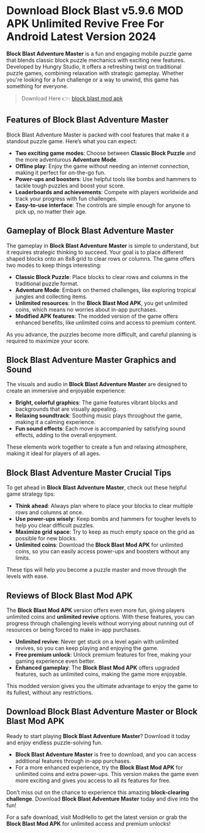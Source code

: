 # Download Block Blast v5.9.6 MOD APK Unlimited Revive Free For Android Latest Version 2024

**Block Blast Adventure Master** is a fun and engaging mobile puzzle game that blends classic block puzzle mechanics with exciting new features. Developed by Hungry Studio, it offers a refreshing twist on traditional puzzle games, combining relaxation with strategic gameplay. Whether you're looking for a fun challenge or a way to unwind, this game has something for everyone.

>Download Here 👉: [block blast mod apk](https://modhello.com/block-blast/)

## Features of Block Blast Adventure Master

Block Blast Adventure Master is packed with cool features that make it a standout puzzle game. Here’s what you can expect:

- **Two exciting game modes**: Choose between **Classic Block Puzzle** and the more adventurous **Adventure Mode**.
- **Offline play**: Enjoy the game without needing an internet connection, making it perfect for on-the-go fun.
- **Power-ups and boosters**: Use helpful tools like bombs and hammers to tackle tough puzzles and boost your score.
- **Leaderboards and achievements**: Compete with players worldwide and track your progress with fun challenges.
- **Easy-to-use interface**: The controls are simple enough for anyone to pick up, no matter their age.

## Gameplay of Block Blast Adventure Master

The gameplay in **Block Blast Adventure Master** is simple to understand, but it requires strategic thinking to succeed. Your goal is to place different shaped blocks onto an 8x8 grid to clear rows or columns. The game offers two modes to keep things interesting:

- **Classic Block Puzzle**: Place blocks to clear rows and columns in the traditional puzzle format.
- **Adventure Mode**: Embark on themed challenges, like exploring tropical jungles and collecting items.
- **Unlimited resources**: In the **Block Blast Mod APK**, you get unlimited coins, which means no worries about in-app purchases.
- **Modified APK features**: The modded version of the game offers enhanced benefits, like unlimited coins and access to premium content.

As you advance, the puzzles become more difficult, and careful planning is required to maximize your score.

## Block Blast Adventure Master Graphics and Sound

The visuals and audio in **Block Blast Adventure Master** are designed to create an immersive and enjoyable experience:

- **Bright, colorful graphics**: The game features vibrant blocks and backgrounds that are visually appealing.
- **Relaxing soundtrack**: Soothing music plays throughout the game, making it a calming experience.
- **Fun sound effects**: Each move is accompanied by satisfying sound effects, adding to the overall enjoyment.

These elements work together to create a fun and relaxing atmosphere, making it ideal for players of all ages.

## Block Blast Adventure Master Crucial Tips

To get ahead in **Block Blast Adventure Master**, check out these helpful game strategy tips:

- **Think ahead**: Always plan where to place your blocks to clear multiple rows and columns at once.
- **Use power-ups wisely**: Keep bombs and hammers for tougher levels to help you clear difficult puzzles.
- **Maximize grid space**: Try to keep as much empty space on the grid as possible for new blocks.
- **Unlimited coins**: Download the **Block Blast Mod APK** for unlimited coins, so you can easily access power-ups and boosters without any limits.

These tips will help you become a puzzle master and move through the levels with ease.

## Reviews of Block Blast Mod APK

The **Block Blast Mod APK** version offers even more fun, giving players unlimited coins and **unlimited revive** options. With these features, you can progress through challenging levels without worrying about running out of resources or being forced to make in-app purchases.

- **Unlimited revive**: Never get stuck on a level again with unlimited revives, so you can keep playing and enjoying the game.
- **Free premium unlock**: Unlock premium features for free, making your gaming experience even better.
- **Enhanced gameplay**: The **Block Blast Mod APK** offers upgraded features, such as unlimited coins, making the game more enjoyable.

This modded version gives you the ultimate advantage to enjoy the game to its fullest, without any restrictions.

## Download Block Blast Adventure Master or Block Blast Mod APK

Ready to start playing **Block Blast Adventure Master**? Download it today and enjoy endless puzzle-solving fun.

- **Block Blast Adventure Master** is free to download, and you can access additional features through in-app purchases.
- For a more enhanced experience, try the **Block Blast Mod APK** for unlimited coins and extra power-ups. This version makes the game even more exciting and gives you access to all its features for free.

Don’t miss out on the chance to experience this amazing **block-clearing challenge**. Download **Block Blast Adventure Master** today and dive into the fun! 

For a safe download, visit ModHello to get the latest version or grab the **Block Blast Mod APK** for unlimited access and premium unlocks!
